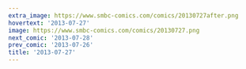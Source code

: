 ```yaml
---
extra_image: https://www.smbc-comics.com/comics/20130727after.png
hovertext: '2013-07-27'
image: https://www.smbc-comics.com/comics/20130727.png
next_comic: '2013-07-28'
prev_comic: '2013-07-26'
title: '2013-07-27'
---
```



